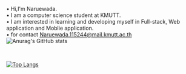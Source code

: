 
• Hi,I'm Naruewada.<br>
• I am a computer science student at KMUTT.<br>
•  I am interested in learning and developing myself in Full-stack, Web application and Moblie application.<br>
• for contact Naruewada.115244@mail.kmutt.ac.th<br>
![Anurag's GitHub stats](https://github-readme-stats.vercel.app/api?username=wattanasiri&show_icons=true&theme=white)

<br/>

[![Top Langs](https://github-readme-stats.vercel.app/api/top-langs/?username=wattanasiri&layout=compact)](https://github.com/anuraghazra/github-readme-stats)
<!--
**naruewada/naruewada** is a ✨ _special_ ✨ repository because its `README.md` (this file) appears on your GitHub profile.

Here are some ideas to get you started:

- 🔭 I’m currently working on ...
- 🌱 I’m currently learning ...
- 👯 I’m looking to collaborate on ...
- 🤔 I’m looking for help with ...
- 💬 Ask me about ...
- 📫 How to reach me: ...
- 😄 Pronouns: ...
- ⚡ Fun fact: ...
-->
